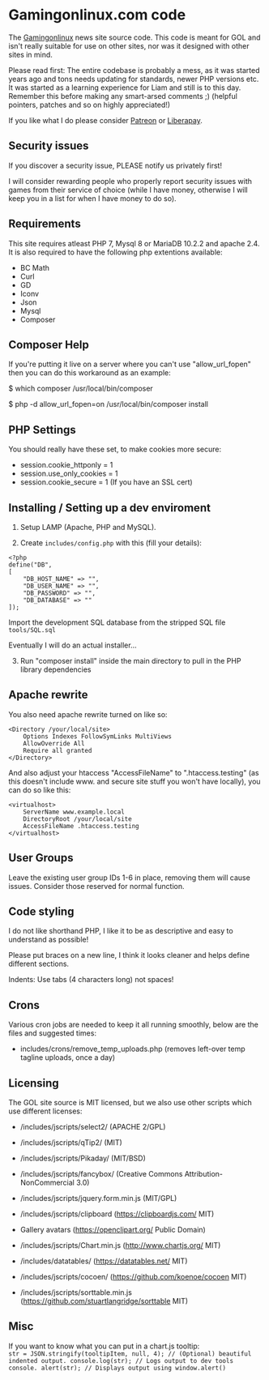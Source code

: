 # Gamingonlinux.com code

The [Gamingonlinux](https://gamingonlinux.com) news site source code. This code is meant for GOL and isn't really suitable for use on other sites, nor was it designed with other sites in mind.

Please read first: The entire codebase is probably a mess, as it was started years ago and tons needs updating for standards, newer PHP versions etc. It was started as a learning experience for Liam and still is to this day. Remember this before making any smart-arsed comments ;) (helpful pointers, patches and so on highly appreciated!)

If you like what I do please consider [Patreon](https://www.patreon.com/liamdawe) or [Liberapay](https://liberapay.com/gamingonlinux/).

## Security issues

If you discover a security issue, PLEASE notify us privately first!

I will consider rewarding people who properly report security issues with games from their service of choice (while I have money, otherwise I will keep you in a list for when I have money to do so).

## Requirements

This site requires atleast PHP 7, Mysql 8 or MariaDB 10.2.2 and apache 2.4.  
It is also required to have the following php extentions available: 

- BC Math
- Curl
- GD
- Iconv
- Json
- Mysql
- Composer

## Composer Help

If you're putting it live on a server where you can't use "allow_url_fopen" then you can do this workaround as an example:

$ which composer
/usr/local/bin/composer

$ php -d allow_url_fopen=on /usr/local/bin/composer install

## PHP Settings

You should really have these set, to make cookies more secure:

- session.cookie_httponly = 1
- session.use_only_cookies = 1
- session.cookie_secure = 1 (If you have an SSL cert)

## Installing / Setting up a dev enviroment

1) Setup LAMP (Apache, PHP and MySQL). 

2) Create `includes/config.php` with this (fill your details):

```
<?php
define("DB", 
[
    "DB_HOST_NAME" => "",
    "DB_USER_NAME" => "",
    "DB_PASSWORD" => "",
    "DB_DATABASE" => ""
]);
```
 
Import the development SQL database from the stripped SQL file `tools/SQL.sql`  

Eventually I will do an actual installer...

3) Run "composer install" inside the main directory to pull in the PHP library dependencies

## Apache rewrite

You also need apache rewrite turned on like so:  

```
<Directory /your/local/site>
    Options Indexes FollowSymLinks MultiViews
    AllowOverride All
    Require all granted
</Directory>
```

And also adjust your htaccess "AccessFileName" to ".htaccess.testing" (as this doesn't include www. and secure site stuff you won't have locally), you can do so like this:  

```
<virtualhost>
    ServerName www.example.local
    DirectoryRoot /your/local/site
    AccessFileName .htaccess.testing
</virtualhost>
```

## User Groups

Leave the existing user group IDs 1-6 in place, removing them will cause issues. Consider those reserved for normal function.

## Code styling

I do not like shorthand PHP, I like it to be as descriptive and easy to understand as possible!

Please put braces on a new line, I think it looks cleaner and helps define different sections.

Indents: Use tabs (4 characters long) not spaces!

## Crons ##

Various cron jobs are needed to keep it all running smoothly, below are the files and suggested times:
- includes/crons/remove_temp_uploads.php (removes left-over temp tagline uploads, once a day)

## Licensing

The GOL site source is MIT licensed, but we also use other scripts which use different licenses:

- /includes/jscripts/select2/ (APACHE 2/GPL)

- /includes/jscripts/qTip2/ (MIT)

- /includes/jscripts/Pikaday/ (MIT/BSD)

- /includes/jscripts/fancybox/ (Creative Commons Attribution-NonCommercial 3.0)

- /includes/jscripts/jquery.form.min.js (MIT/GPL)

- /includes/jscripts/clipboard (https://clipboardjs.com/ MIT)

- Gallery avatars (https://openclipart.org/ Public Domain)

- /includes/jscripts/Chart.min.js (http://www.chartjs.org/ MIT)

- /includes/datatables/ (https://datatables.net/ MIT)

- /includes/jscripts/cocoen/ (https://github.com/koenoe/cocoen MIT)

- /includes/jscripts/sorttable.min.js (https://github.com/stuartlangridge/sorttable MIT)

## Misc

If you want to know what you can put in a chart.js tooltip:  
`str = JSON.stringify(tooltipItem, null, 4); // (Optional) beautiful indented output.
console.log(str); // Logs output to dev tools console.
alert(str); // Displays output using window.alert()`
